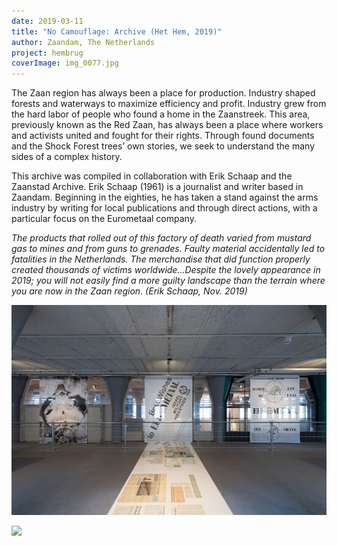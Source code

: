```yaml
---
date: 2019-03-11
title: "No Camouflage: Archive (Het Hem, 2019)"
author: Zaandam, The Netherlands
project: hembrug
coverImage: img_0077.jpg
---
```

The Zaan region has always been a place for production. Industry shaped forests and waterways to maximize efficiency and profit. Industry grew from the hard labor of people who found a home in the Zaanstreek. This area, previously known as the Red Zaan, has always been a place where workers and activists united and fought for their rights. Through found documents and the Shock Forest trees’ own stories, we seek to understand the many sides of a complex history.

This archive was compiled in collaboration with Erik Schaap and the Zaanstad Archive. Erik Schaap (1961) is a journalist and writer based in Zaandam. Beginning in the eighties, he has taken a stand against the arms industry by writing for local publications and through direct actions, with a particular focus on the Eurometaal company.

*The products that rolled out of this factory of death varied from mustard gas to mines and from guns to grenades. Faulty material accidentally led to fatalities in the Netherlands. The merchandise that did function properly created thousands of victims worldwide...Despite the lovely appearance in 2019; you will not easily find a more guilty landscape than the terrain where you are now in the Zaan region. (Erik Schaap, Nov. 2019)*

![](img_3176.jpg)

![](img_20191121_101706.jpg)